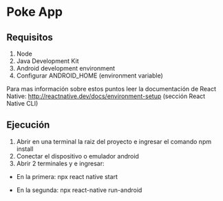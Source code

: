 # Poke App

## Requisitos

1. Node
2. Java Development Kit
3. Android development environment
4. Configurar ANDROID_HOME (environment variable)

Para mas información sobre estos puntos leer la documentación de React Native:
http://reactnative.dev/docs/environment-setup (sección React Native CLI)

## Ejecución

1. Abrir en una terminal la raiz del proyecto e ingresar el comando npm install
2. Conectar el dispositivo o emulador android
3. Abrir 2 terminales y e ingresar:

- En la primera: npx react native start 

- En la segunda: npx react-native run-android
